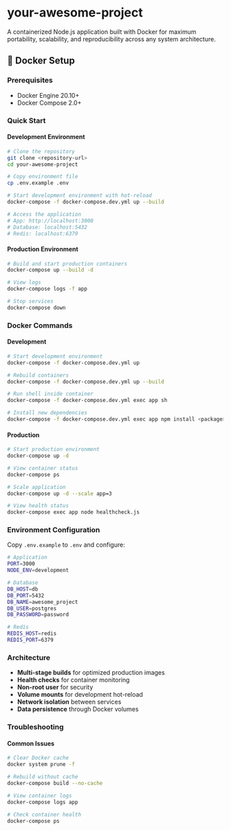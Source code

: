 # your-awesome-project

A containerized Node.js application built with Docker for maximum portability, scalability, and reproducibility across any system architecture.

## 🐳 Docker Setup

### Prerequisites
- Docker Engine 20.10+
- Docker Compose 2.0+

### Quick Start

#### Development Environment
```bash
# Clone the repository
git clone <repository-url>
cd your-awesome-project

# Copy environment file
cp .env.example .env

# Start development environment with hot-reload
docker-compose -f docker-compose.dev.yml up --build

# Access the application
# App: http://localhost:3000
# Database: localhost:5432
# Redis: localhost:6379
```

#### Production Environment
```bash
# Build and start production containers
docker-compose up --build -d

# View logs
docker-compose logs -f app

# Stop services
docker-compose down
```

### Docker Commands

#### Development
```bash
# Start development environment
docker-compose -f docker-compose.dev.yml up

# Rebuild containers
docker-compose -f docker-compose.dev.yml up --build

# Run shell inside container
docker-compose -f docker-compose.dev.yml exec app sh

# Install new dependencies
docker-compose -f docker-compose.dev.yml exec app npm install <package>
```

#### Production
```bash
# Start production environment
docker-compose up -d

# View container status
docker-compose ps

# Scale application
docker-compose up -d --scale app=3

# View health status
docker-compose exec app node healthcheck.js
```

### Environment Configuration

Copy `.env.example` to `.env` and configure:

```bash
# Application
PORT=3000
NODE_ENV=development

# Database
DB_HOST=db
DB_PORT=5432
DB_NAME=awesome_project
DB_USER=postgres
DB_PASSWORD=password

# Redis
REDIS_HOST=redis
REDIS_PORT=6379
```

### Architecture

- **Multi-stage builds** for optimized production images
- **Health checks** for container monitoring
- **Non-root user** for security
- **Volume mounts** for development hot-reload
- **Network isolation** between services
- **Data persistence** through Docker volumes

### Troubleshooting

#### Common Issues
```bash
# Clear Docker cache
docker system prune -f

# Rebuild without cache
docker-compose build --no-cache

# View container logs
docker-compose logs app

# Check container health
docker-compose ps
```